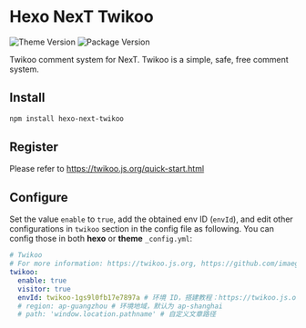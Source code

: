 # Hexo NexT Twikoo

![Theme Version](https://img.shields.io/badge/NexT-v7.3.0+-blue?style=flat-square)
![Package Version](https://img.shields.io/github/package-json/v/imaegoo/hexo-next-twikoo?style=flat-square)

Twikoo comment system for NexT. Twikoo is a simple, safe, free comment system.

## Install

```bash
npm install hexo-next-twikoo
```

## Register

Please refer to https://twikoo.js.org/quick-start.html

## Configure

Set the value `enable` to `true`, add the obtained env ID (`envId`), and edit other configurations in `twikoo` section in the config file as following. You can config those in both **hexo** or **theme** `_config.yml`:

```yml next/_config.yml
# Twikoo
# For more information: https://twikoo.js.org, https://github.com/imaegoo/twikoo
twikoo:
  enable: true
  visitor: true
  envId: twikoo-1gs9l0fb17e7897a # 环境 ID，搭建教程：https://twikoo.js.org/quick-start.html
  # region: ap-guangzhou # 环境地域，默认为 ap-shanghai
  # path: 'window.location.pathname' # 自定义文章路径
```
